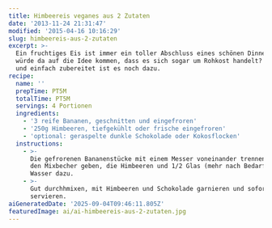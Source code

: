```yaml
---
title: Himbeereis veganes aus 2 Zutaten
date: '2013-11-24 21:31:47'
modified: '2015-04-16 10:16:29'
slug: himbeereis-aus-2-zutaten
excerpt: >-
  Ein fruchtiges Eis ist immer ein toller Abschluss eines schönen Dinners. Wer
  würde da auf die Idee kommen, dass es sich sogar um Rohkost handelt? Schnell
  und einfach zubereitet ist es noch dazu.
recipe:
  name: ''
  prepTime: PT5M
  totalTime: PT5M
  servings: 4 Portionen
  ingredients:
    - '3 reife Bananen, geschnitten und eingefroren'
    - '250g Himbeeren, tiefgekühlt oder frische eingefroren'
    - 'optional: geraspelte dunkle Schokolade oder Kokosflocken'
  instructions:
    - >-
      Die gefrorenen Bananenstücke mit einem Messer voneinander trennen und in
      den Mixbecher geben, die Himbeeren und 1/2 Glas (mehr nach Bedarf) kaltes
      Wasser dazu.
    - >-
      Gut durchhmixen, mit Himbeeren und Schokolade garnieren und sofort
      servieren.
aiGeneratedDate: '2025-09-04T09:46:11.805Z'
featuredImage: ai/ai-himbeereis-aus-2-zutaten.jpg
---
```


[<!-- Image removed (no copyright): himbeereis-640x4001.jpg -->](https://www.veganblatt.com/i/himbeereis-640x4001.jpg)
